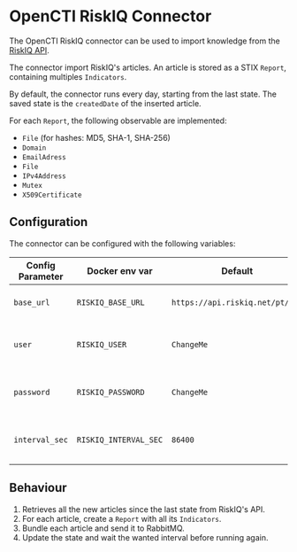 # OpenCTI RiskIQ Connector

The OpenCTI RiskIQ connector can be used to import knowledge from the [RiskIQ API](https://api.riskiq.net).

The connector import RiskIQ's articles. An article is stored as a STIX `Report`, containing multiples `Indicators`. 

By default, the connector runs every day, starting from the last state. The saved state is the `createdDate` of the inserted article.

For each `Report`, the following observable are implemented: 

- `File` (for hashes: MD5, SHA-1, SHA-256)
- `Domain`
- `EmailAdress`
- `File`
- `IPv4Address`
- `Mutex`
- `X509Certificate` 

## Configuration

The connector can be configured with the following variables: 

| Config Parameter  | Docker env var         | Default                           | Description                                                                                                       |
| ----------------- | ---------------------- | --------------------------------- | -------------------------------------------------------------------------------------------------------------------------------- |
| `base_url`        | `RISKIQ_BASE_URL`      | `https://api.riskiq.net/pt/v2/`   | The base URL for the RiskIQ API.
| `user`            | `RISKIQ_USER`          | `ChangeMe`                        | The user name required for the authentication.
| `password`        | `RISKIQ_PASSWORD`      | `ChangeMe`                        | The password required for the authentication.
| `interval_sec`    | `RISKIQ_INTERVAL_SEC`  | `86400`                           | The interval, in seconds, between two imports.

## Behaviour

1. Retrieves all the new articles since the last state from RiskIQ's API.
2. For each article, create a `Report` with all its `Indicators`.
3. Bundle each article and send it to RabbitMQ.
4. Update the state and wait the wanted interval before running again.
